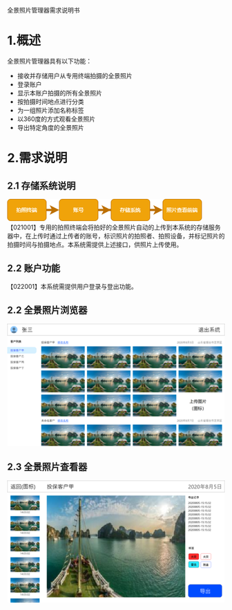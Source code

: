 全景照片管理器需求说明书

# 1.概述

全景照片管理器具有以下功能：

* 接收并存储用户从专用终端拍摄的全景照片
* 登录账户
* 显示本账户拍摄的所有全景照片
* 按拍摄时间地点进行分类
* 为一组照片添加名称标签
* 以360度的方式观看全景照片
* 导出特定角度的全景照片

# 2.需求说明

## 2.1 存储系统说明

![1608490399805.png](./1608490399805.png)
【021001】专用的拍照终端会将拍好的全景照片自动的上传到本系统的存储服务器中，在上传时通过上传者的账号，标识照片的拍照者、拍照设备，并标记照片的拍摄时间与拍摄地点。本系统需提供上述接口，供照片上传使用。

## 2.2 账户功能

【022001】本系统需提供用户登录与登出功能。

## 2.2 全景照片浏览器

![1608490039127.png](./1608490039127.png)


## 2.3 全景照片查看器

![1608490046207.png](./1608490046207.png)

